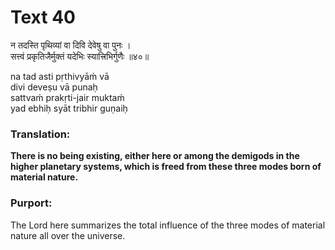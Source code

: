 # Text 40

न तदस्ति पृथिव्यां वा दिवि देवेषु वा पुनः ।  
सत्त्वं प्रकृतिजैर्मुक्तं यदेभिः स्यात्त्रिभिर्गुणैः ॥४०॥

na tad asti pṛthivyāḿ vā  
divi deveṣu vā punaḥ  
sattvaḿ prakṛti-jair muktaḿ  
yad ebhiḥ syāt tribhir guṇaiḥ



### Translation:

**There is no being existing, either here or among the demigods in the higher planetary systems, which is freed from these three modes born of material nature.**

### Purport:

The Lord here summarizes the total influence of the three modes of material nature all over the universe.